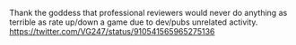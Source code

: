 Thank the goddess that professional reviewers would never do anything as terrible as rate up/down a game due to dev/pubs unrelated activity. https://twitter.com/VG247/status/910541565965275136